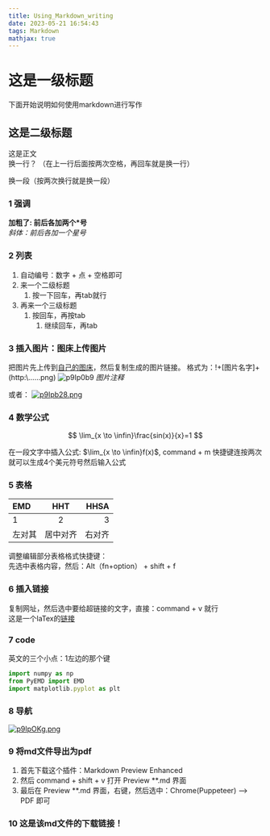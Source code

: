 ```yaml
---
title: Using_Markdown_writing
date: 2023-05-21 16:54:43
tags: Markdown
mathjax: true
---
```


# 这是一级标题
下面开始说明如何使用markdown进行写作

## 这是二级标题

这是正文  
换一行？ （在上一行后面按两次空格，再回车就是换一行）

换一段（按两次换行就是换一段）  

### 1 强调  
**加粗了: 前后各加两个*号**  
*斜体：前后各加一个星号*

### 2 列表  
1. 自动编号：数字 + 点 + 空格即可
2. 来一个二级标题
   1. 按一下回车，再tab就行
3. 再来一个三级标题
   1. 按回车，再按tab
      1. 继续回车，再tab
   
### 3 插入图片：图床上传图片
把图片先上传到[自己的图床](https://imgse.com/cathyimage_)，然后复制生成的图片链接。  
格式为：!+[图片名字]+(http:\\……png) 
![p9Ip0b9](https://s1.ax1x.com/2023/05/21/p9Ip0b9.png)
*图片注释*  

或者：
[![p9Ipb28.png](https://s1.ax1x.com/2023/05/21/p9Ipb28.png)](https://imgse.com/i/p9Ipb28)

### 4 数学公式  
$$
\lim_{x \to \infin}\frac{sin(x)}{x}=1
$$

在一段文字中插入公式: $\lim_{x \to \infin}f(x)$, command + m 快捷键连按两次就可以生成4个美元符号然后输入公式



### 5 表格
| EMD    |   HHT    |   HHSA |
| :----- | :------: | -----: |
| 1      |    2     |      3 |
| 左对其 | 居中对齐 | 右对齐 |

调整编辑部分表格格式快捷键：  
先选中表格内容，然后：Alt（fn+option） + shift + f


### 6 插入链接
复制网址，然后选中要给超链接的文字，直接：command + v 就行  
这是一个laTex的[链接](https://www.latexlive.com/home)

### 7 code
英文的三个小点：1左边的那个键

``` javascript
import numpy as np
from PyEMD import EMD
import matplotlib.pyplot as plt 

```

### 8 导航
[![p9IpOKg.png](https://s1.ax1x.com/2023/05/21/p9IpOKg.png)](https://imgse.com/i/p9IpOKg)

### 9 将md文件导出为pdf
1. 首先下载这个插件：Markdown Preview Enhanced 
2. 然后 command + shift + v 打开 Preview **.md 界面
3. 最后在 Preview **.md 界面，右键，然后选中：Chrome(Puppeteer) --> PDF  即可

### 10 这是该md文件的下载链接！
